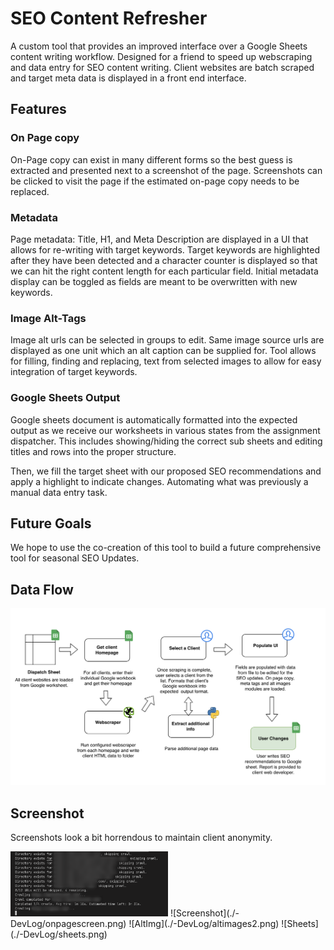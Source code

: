 # SEO Content Refresher
A custom tool that provides an improved interface over a Google Sheets content writing workflow. Designed for a friend to speed up webscraping and data entry for SEO content writing. Client websites are batch scraped and target meta data is displayed in a front end interface.

## Features

### On Page copy
On-Page copy can exist in many different forms so the best guess is extracted and presented next to a screenshot of the page. Screenshots can be clicked to visit the page if the estimated on-page copy needs to be replaced.

### Metadata
Page metadata: Title, H1, and Meta Description are displayed in a UI that allows for re-writing with target keywords. Target keywords are highlighted after they have been detected and a character counter is displayed so that we can hit the right content length for each particular field. Initial metadata display can be toggled as fields are meant to be overwritten with new keywords.

### Image Alt-Tags
Image alt urls can be selected in groups to edit. Same image source urls are displayed as one unit which an alt caption can be supplied for. Tool allows for filling, finding and replacing, text from selected images to allow for easy integration of target keywords.

### Google Sheets Output
Google sheets document is automatically formatted into the expected output as we receive our worksheets in various states from the assignment dispatcher. This includes showing/hiding the correct sub sheets and editing titles and rows into the proper structure.

Then, we fill the target sheet with our proposed SEO recommendations and apply a highlight to indicate changes. Automating what was previously a manual data entry task.

## Future Goals
We hope to use the co-creation of this tool to build a future comprehensive tool for seasonal SEO Updates.

## Data Flow
![FlowChart](./-DevLog/flow-diagram.png)

## Screenshot
Screenshots look a bit horrendous to maintain client anonymity.

<img src="./-DevLog/scraper.png" alt="Scraper" width="50%"/>
![Screenshot](./-DevLog/onpagescreen.png)
![AltImg](./-DevLog/altimages2.png)
![Sheets](./-DevLog/sheets.png)